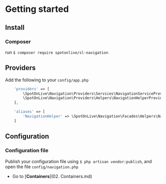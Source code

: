 # Getting started

## Install

### Composer
run `$ composer require spotonlive/sl-navigation`

## Providers
Add the following to your `config/app.php`

```php
    'providers' => [
        \SpotOnLive\Navigation\Providers\Services\NavigationServiceProvider::class,
        \SpotOnLive\Navigation\Providers\Helpers\NavigationHelperProvider::class,
    ],

    'aliases' => [
        'NavigationHelper' => \SpotOnLive\Navigation\Facades\Helpers\NavigationHelperFacade::class,
    ]
```

## Configuration

### Configuration file
Publish your configuration file using `$ php artisan vendor:publish`, and open the file `config/navigation.php`

* Go to [**Containers**](02. Containers.md)